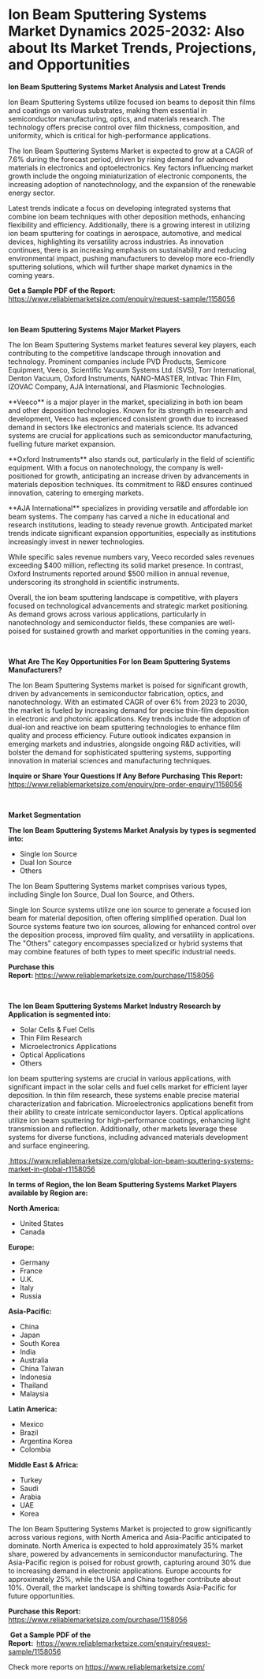 <p><h1>Ion Beam Sputtering Systems Market Dynamics 2025-2032: Also about Its Market Trends, Projections, and Opportunities</h1></p><p><strong>Ion Beam Sputtering Systems Market Analysis and Latest Trends</strong></p>
<p><p>Ion Beam Sputtering Systems utilize focused ion beams to deposit thin films and coatings on various substrates, making them essential in semiconductor manufacturing, optics, and materials research. The technology offers precise control over film thickness, composition, and uniformity, which is critical for high-performance applications.</p><p>The Ion Beam Sputtering Systems Market is expected to grow at a CAGR of 7.6% during the forecast period, driven by rising demand for advanced materials in electronics and optoelectronics. Key factors influencing market growth include the ongoing miniaturization of electronic components, the increasing adoption of nanotechnology, and the expansion of the renewable energy sector. </p><p>Latest trends indicate a focus on developing integrated systems that combine ion beam techniques with other deposition methods, enhancing flexibility and efficiency. Additionally, there is a growing interest in utilizing ion beam sputtering for coatings in aerospace, automotive, and medical devices, highlighting its versatility across industries. As innovation continues, there is an increasing emphasis on sustainability and reducing environmental impact, pushing manufacturers to develop more eco-friendly sputtering solutions, which will further shape market dynamics in the coming years.</p></p>
<p><strong>Get a Sample PDF of the Report:&nbsp;</strong> <a href="https://www.reliablemarketsize.com/enquiry/request-sample/1158056?utm_campaign=2483&utm_medium=2&utm_source=Github&utm_content=ia&utm_term=24022025&utm_id=ion-beam-sputtering-systems">https://www.reliablemarketsize.com/enquiry/request-sample/1158056</a></p>
<p>&nbsp;</p>
<p><strong>Ion Beam Sputtering Systems Major Market Players</strong></p>
<p><p>The Ion Beam Sputtering Systems market features several key players, each contributing to the competitive landscape through innovation and technology. Prominent companies include PVD Products, Semicore Equipment, Veeco, Scientific Vacuum Systems Ltd. (SVS), Torr International, Denton Vacuum, Oxford Instruments, NANO-MASTER, Intlvac Thin Film, IZOVAC Company, AJA International, and Plasmionic Technologies.</p><p>**Veeco** is a major player in the market, specializing in both ion beam and other deposition technologies. Known for its strength in research and development, Veeco has experienced consistent growth due to increased demand in sectors like electronics and materials science. Its advanced systems are crucial for applications such as semiconductor manufacturing, fuelling future market expansion.</p><p>**Oxford Instruments** also stands out, particularly in the field of scientific equipment. With a focus on nanotechnology, the company is well-positioned for growth, anticipating an increase driven by advancements in materials deposition techniques. Its commitment to R&D ensures continued innovation, catering to emerging markets.</p><p>**AJA International** specializes in providing versatile and affordable ion beam systems. The company has carved a niche in educational and research institutions, leading to steady revenue growth. Anticipated market trends indicate significant expansion opportunities, especially as institutions increasingly invest in newer technologies.</p><p>While specific sales revenue numbers vary, Veeco recorded sales revenues exceeding $400 million, reflecting its solid market presence. In contrast, Oxford Instruments reported around $500 million in annual revenue, underscoring its stronghold in scientific instruments.</p><p>Overall, the ion beam sputtering landscape is competitive, with players focused on technological advancements and strategic market positioning. As demand grows across various applications, particularly in nanotechnology and semiconductor fields, these companies are well-poised for sustained growth and market opportunities in the coming years.</p></p>
<p>&nbsp;</p>
<p><strong>What Are The Key Opportunities For Ion Beam Sputtering Systems Manufacturers?</strong></p>
<p><p>The Ion Beam Sputtering Systems market is poised for significant growth, driven by advancements in semiconductor fabrication, optics, and nanotechnology. With an estimated CAGR of over 6% from 2023 to 2030, the market is fueled by increasing demand for precise thin-film deposition in electronic and photonic applications. Key trends include the adoption of dual-ion and reactive ion beam sputtering technologies to enhance film quality and process efficiency. Future outlook indicates expansion in emerging markets and industries, alongside ongoing R&D activities, will bolster the demand for sophisticated sputtering systems, supporting innovation in material sciences and manufacturing techniques.</p></p>
<p><strong>Inquire or Share Your Questions If Any Before Purchasing This Report:</strong> <a href="https://www.reliablemarketsize.com/enquiry/pre-order-enquiry/1158056?utm_campaign=2483&utm_medium=2&utm_source=Github&utm_content=ia&utm_term=24022025&utm_id=ion-beam-sputtering-systems">https://www.reliablemarketsize.com/enquiry/pre-order-enquiry/1158056</a></p>
<p>&nbsp;</p>
<p><strong>Market Segmentation</strong></p>
<p><strong>The Ion Beam Sputtering Systems Market Analysis by types is segmented into:</strong></p>
<p><ul><li>Single Ion Source</li><li>Dual Ion Source</li><li>Others</li></ul></p>
<p><p>The Ion Beam Sputtering Systems market comprises various types, including Single Ion Source, Dual Ion Source, and Others. </p><p>Single Ion Source systems utilize one ion source to generate a focused ion beam for material deposition, often offering simplified operation. Dual Ion Source systems feature two ion sources, allowing for enhanced control over the deposition process, improved film quality, and versatility in applications. The "Others" category encompasses specialized or hybrid systems that may combine features of both types to meet specific industrial needs.</p></p>
<p><strong>Purchase this Report:&nbsp;</strong><a href="https://www.reliablemarketsize.com/purchase/1158056?utm_campaign=2483&utm_medium=2&utm_source=Github&utm_content=ia&utm_term=24022025&utm_id=ion-beam-sputtering-systems">https://www.reliablemarketsize.com/purchase/1158056</a></p>
<p>&nbsp;</p>
<p><strong>The Ion Beam Sputtering Systems Market Industry Research by Application is segmented into:</strong></p>
<p><ul><li>Solar Cells & Fuel Cells</li><li>Thin Film Research</li><li>Microelectronics Applications</li><li>Optical Applications</li><li>Others</li></ul></p>
<p><p>Ion beam sputtering systems are crucial in various applications, with significant impact in the solar cells and fuel cells market for efficient layer deposition. In thin film research, these systems enable precise material characterization and fabrication. Microelectronics applications benefit from their ability to create intricate semiconductor layers. Optical applications utilize ion beam sputtering for high-performance coatings, enhancing light transmission and reflection. Additionally, other markets leverage these systems for diverse functions, including advanced materials development and surface engineering.</p></p>
<p><a href="https://www.reliablemarketsize.com/global-ion-beam-sputtering-systems-market-in-global-r1158056?utm_campaign=2483&utm_medium=2&utm_source=Github&utm_content=ia&utm_term=24022025&utm_id=ion-beam-sputtering-systems">&nbsp;https://www.reliablemarketsize.com/global-ion-beam-sputtering-systems-market-in-global-r1158056</a></p>
<p><strong>In terms of Region, the Ion Beam Sputtering Systems Market Players available by Region are:</strong></p>
<p>
    <p> <strong> North America: </strong>
        <ul>
            <li>United States</li>
            <li>Canada</li>
        </ul>
        </p> 
    <p> <strong> Europe: </strong>
        <ul>
            <li>Germany</li>
            <li>France</li>
            <li>U.K.</li>
            <li>Italy</li>
            <li>Russia</li>
        </ul>
        </p> 
    <p> <strong> Asia-Pacific: </strong>
        <ul>
            <li>China</li>
            <li>Japan</li>
            <li>South Korea</li>
            <li>India</li>
            <li>Australia</li>
            <li>China Taiwan</li>
            <li>Indonesia</li>
            <li>Thailand</li>
            <li>Malaysia</li>
        </ul>
        </p> 
    <p> <strong> Latin America: </strong>
        <ul>
            <li>Mexico</li>
            <li>Brazil</li>
            <li>Argentina Korea</li>
            <li>Colombia</li>
        </ul>
        </p> 
    <p> <strong> Middle East & Africa: </strong>
        <ul>
            <li>Turkey</li>
            <li>Saudi</li>
            <li>Arabia</li>
            <li>UAE</li>
            <li>Korea</li>
        </ul>
    </p>
    </p>
<p><p>The Ion Beam Sputtering Systems Market is projected to grow significantly across various regions, with North America and Asia-Pacific anticipated to dominate. North America is expected to hold approximately 35% market share, powered by advancements in semiconductor manufacturing. The Asia-Pacific region is poised for robust growth, capturing around 30% due to increasing demand in electronic applications. Europe accounts for approximately 25%, while the USA and China together contribute about 10%. Overall, the market landscape is shifting towards Asia-Pacific for future opportunities.</p></p>
<p><strong>Purchase this Report: </strong><a href="https://www.reliablemarketsize.com/purchase/1158056?utm_campaign=2483&utm_medium=2&utm_source=Github&utm_content=ia&utm_term=24022025&utm_id=ion-beam-sputtering-systems">https://www.reliablemarketsize.com/purchase/1158056</a></p>
<p>&nbsp;<strong>Get a Sample PDF of the Report:&nbsp;&nbsp;</strong><a href="https://www.reliablemarketsize.com/enquiry/request-sample/1158056?utm_campaign=2483&utm_medium=2&utm_source=Github&utm_content=ia&utm_term=24022025&utm_id=ion-beam-sputtering-systems">https://www.reliablemarketsize.com/enquiry/request-sample/1158056</a></p>
<p><strong></strong></p>
<p>Check more reports on <a href="https://www.reliablemarketsize.com/?utm_campaign=2483&utm_medium=2&utm_source=Github&utm_content=ia&utm_term=24022025&utm_id=ion-beam-sputtering-systems">https://www.reliablemarketsize.com/</a></p>